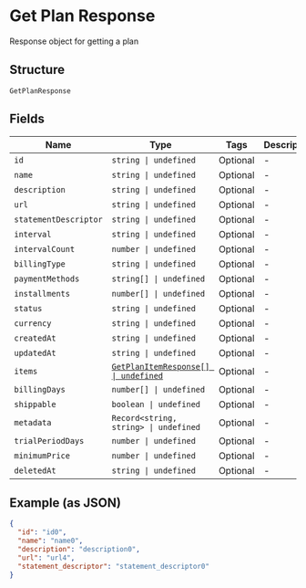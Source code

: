 
# Get Plan Response

Response object for getting a plan

## Structure

`GetPlanResponse`

## Fields

| Name | Type | Tags | Description |
|  --- | --- | --- | --- |
| `id` | `string \| undefined` | Optional | - |
| `name` | `string \| undefined` | Optional | - |
| `description` | `string \| undefined` | Optional | - |
| `url` | `string \| undefined` | Optional | - |
| `statementDescriptor` | `string \| undefined` | Optional | - |
| `interval` | `string \| undefined` | Optional | - |
| `intervalCount` | `number \| undefined` | Optional | - |
| `billingType` | `string \| undefined` | Optional | - |
| `paymentMethods` | `string[] \| undefined` | Optional | - |
| `installments` | `number[] \| undefined` | Optional | - |
| `status` | `string \| undefined` | Optional | - |
| `currency` | `string \| undefined` | Optional | - |
| `createdAt` | `string \| undefined` | Optional | - |
| `updatedAt` | `string \| undefined` | Optional | - |
| `items` | [`GetPlanItemResponse[] \| undefined`](../../doc/models/get-plan-item-response.md) | Optional | - |
| `billingDays` | `number[] \| undefined` | Optional | - |
| `shippable` | `boolean \| undefined` | Optional | - |
| `metadata` | `Record<string, string> \| undefined` | Optional | - |
| `trialPeriodDays` | `number \| undefined` | Optional | - |
| `minimumPrice` | `number \| undefined` | Optional | - |
| `deletedAt` | `string \| undefined` | Optional | - |

## Example (as JSON)

```json
{
  "id": "id0",
  "name": "name0",
  "description": "description0",
  "url": "url4",
  "statement_descriptor": "statement_descriptor0"
}
```

